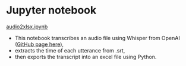# Jupyter notebook
[audio2xlsx.ipynb](./audio2xlsx.ipynb) 
- This notebook transcribes an audio file using Whisper from OpenAI ([GitHub page here](https://github.com/openai/whisper/tree/main?tab=readme-ov-file)),
- extracts the time of each utterance from .srt,
- then exports the transcript into an excel file using Python.

